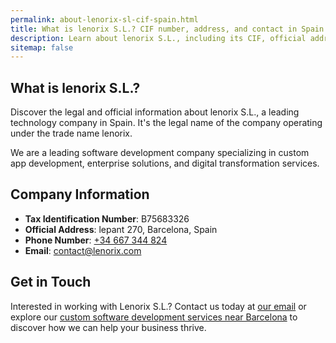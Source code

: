 ```yaml
---
permalink: about-lenorix-sl-cif-spain.html
title: What is lenorix S.L.? CIF number, address, and contact in Spain
description: Learn about lenorix S.L., including its CIF, official address in Spain, phone number, and offered services.
sitemap: false
---
```


## What is lenorix S.L.?

Discover the legal and official information about lenorix S.L., a leading technology company in Spain. It's the legal name of the company operating under the trade name lenorix.

We are a leading software development company specializing in custom app development, enterprise solutions, and digital transformation services.

## Company Information

- **Tax Identification Number**: B75683326
- **Official Address**: lepant 270, Barcelona, Spain
- **Phone Number**: [+34 667 344 824](tel:0034667344824)
- **Email**: [contact@lenorix.com](mailto:contact@lenorix.com)

## Get in Touch

Interested in working with Lenorix S.L.? Contact us today at [our email](mailto:contact@lenorix.com) or explore our [custom software development services near Barcelona](./software-development-barcelona) to discover how we can help your business thrive.
